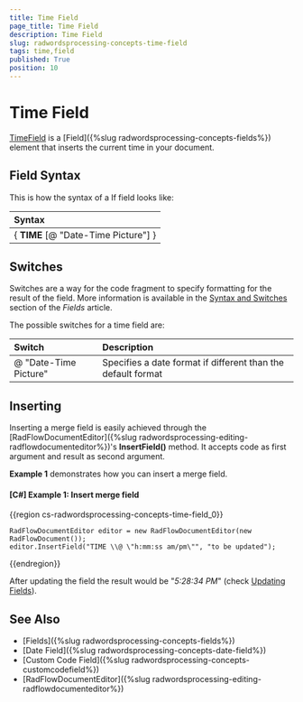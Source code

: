 ```yaml
---
title: Time Field
page_title: Time Field
description: Time Field
slug: radwordsprocessing-concepts-time-field
tags: time,field
published: True
position: 10
---
```


# Time Field

[TimeField](https://docs.telerik.com/devtools/document-processing/api/telerik.windows.documents.flow.model.fields.timefield) is a [Field]({%slug radwordsprocessing-concepts-fields%}) element that inserts the current time in your document.
      

## Field Syntax

This is how the syntax of a If field looks like:

| Syntax   						        |
| :---     						        |
| { **TIME** [\@ "Date-Time Picture"] } |


## Switches

Switches are a way for the code fragment to specify formatting for the result of the field. More information is available in the [Syntax and Switches](https://docs.telerik.com/devtools/document-processing/libraries/radwordsprocessing/concepts/fields/fields#syntax-and-switches) section of the _Fields_ article.

The possible switches for a time field are:

| Switch                 | Description                                                                             |
| :---                   | :---                                                                                    |
| \@ "Date-Time Picture" | Specifies a date format if different than the default format                            |

## Inserting

Inserting a merge field is easily achieved through the [RadFlowDocumentEditor]({%slug radwordsprocessing-editing-radflowdocumenteditor%})'s __InsertField()__ method. It accepts code as first argument and result as second argument.

__Example 1__ demonstrates how you can insert a merge field.  

#### __[C#] Example 1: Insert merge field__

{{region cs-radwordsprocessing-concepts-time-field_0}}
	            
	RadFlowDocumentEditor editor = new RadFlowDocumentEditor(new RadFlowDocument());
	editor.InsertField("TIME \\@ \"h:mm:ss am/pm\"", "to be updated");
{{endregion}}


After updating the field the result would be "_5:28:34 PM_" (check [Updating Fields](https://docs.telerik.com/devtools/document-processing/libraries/radwordsprocessing/concepts/fields/fields#updating-fields)).


## See Also

* [Fields]({%slug radwordsprocessing-concepts-fields%})
* [Date Field]({%slug radwordsprocessing-concepts-date-field%})
* [Custom Code Field]({%slug radwordsprocessing-concepts-customcodefield%})
* [RadFlowDocumentEditor]({%slug radwordsprocessing-editing-radflowdocumenteditor%})
